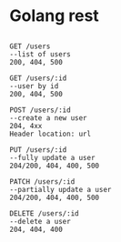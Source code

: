# Golang rest
## 
```
GET /users 
--list of users 
200, 404, 500
```
```
GET /users/:id 
--user by id 
200, 404, 500
```
```
POST /users/:id 
--create a new user 
204, 4xx
Header location: url
```
```
PUT /users/:id 
--fully update a user 
204/200, 404, 400, 500
```
```
PATCH /users/:id 
--partially update a user 
204/200, 404, 400, 500
```
```
DELETE /users/:id
--delete a user 
204, 404, 400
```